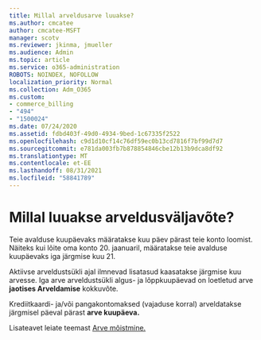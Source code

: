 ```yaml
---
title: Millal arveldusarve luuakse?
ms.author: cmcatee
author: cmcatee-MSFT
manager: scotv
ms.reviewer: jkinma, jmueller
ms.audience: Admin
ms.topic: article
ms.service: o365-administration
ROBOTS: NOINDEX, NOFOLLOW
localization_priority: Normal
ms.collection: Adm_O365
ms.custom:
- commerce_billing
- "494"
- "1500024"
ms.date: 07/24/2020
ms.assetid: fdbd403f-49d0-4934-9bed-1c67335f2522
ms.openlocfilehash: c9d1d10cf14c76df59ec0b13cd7816f7bf99d7d7
ms.sourcegitcommit: e781da003fb7b878854846cbe12b13b9dca8df92
ms.translationtype: MT
ms.contentlocale: et-EE
ms.lasthandoff: 08/31/2021
ms.locfileid: "58841789"
---
```

# <a name="when-is-the-billing-statement-generated"></a>Millal luuakse arveldusväljavõte?

Teie avalduse kuupäevaks määratakse kuu päev pärast teie konto loomist. Näiteks kui lõite oma konto 20. jaanuaril, määratakse teie avalduse kuupäevaks iga järgmise kuu 21.

Aktiivse arveldustsükli ajal ilmnevad lisatasud kaasatakse järgmise kuu arvesse. Iga arve arveldustsükli algus- ja lõppkuupäevad on loetletud arve **jaotises Arveldamise** kokkuvõte.

Krediitkaardi- ja/või pangakontomaksed (vajaduse korral) arveldatakse järgmisel päeval pärast **arve kuupäeva.**
  
Lisateavet leiate teemast [Arve mõistmine.](https://docs.microsoft.com/microsoft-365/commerce/billing-and-payments/understand-your-invoice2)
